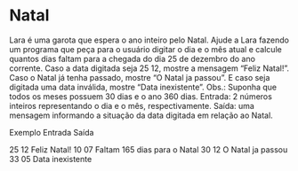 # Natal

Lara é uma garota que espera o ano inteiro pelo Natal.
Ajude a Lara fazendo um programa que peça para o usuário digitar o dia e o mês atual e calcule
quantos dias faltam para a chegada do dia 25 de dezembro do ano corrente. Caso a data digitada
seja 25 12, mostre a mensagem “Feliz Natal!”. Caso o Natal já tenha passado, mostre “O Natal ja
passou”. E caso seja digitada uma data inválida, mostre “Data inexistente”. Obs.: Suponha que
todos os meses possuem 30 dias e o ano 360 dias.
Entrada: 2 números inteiros representando o dia e o mês, respectivamente.
Saída: uma mensagem informando a situação da data digitada em relação ao Natal.

Exemplo
Entrada Saída

25 12 Feliz Natal!
10 07 Faltam 165 dias para o Natal
30 12 O Natal ja passou
33 05 Data inexistente
